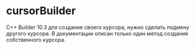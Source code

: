# cursorBuilder
С++ Builder 10.3 для создание своего курсора, нужно сделать подмену другого курсора.
В документации описан только один метод создания собственного курсора.
